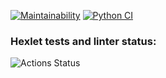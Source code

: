 [![Maintainability](https://api.codeclimate.com/v1/badges/a99a88d28ad37a79dbf6/maintainability)](https://codeclimate.com/github/codeclimate/codeclimate/maintainability)
[![Python CI](https://github.com/rosdol/python-project-lvl1/actions/workflows/hexlet-check.yml/badge.svg)](https://github.com/rosdol/python-project-lvl1/actions/workflows/hexlet-check.yml)
### Hexlet tests and linter status:
![Actions Status](/workflows/hexlet-check/badge.svg)
